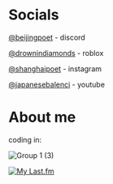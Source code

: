 # Socials
[@beijingpoet](https://discordapp.com/users/957499162033811487) - discord

[@drownindiamonds](https://www.roblox.com/users/4666088653/profile) - roblox

[@shanghaipoet](https://www.instagram.com/shanghaipoet/) - instagram

[@japanesebalenci](https://www.youtube.com/@beijingpoet) - youtube


# About me
coding in:




![Group 1 (3)](https://github.com/heistrunsyou/heistrunsyou/assets/154766120/54f1dab0-9d11-43b9-9c02-9a2a38a5abc2)

[![My Last.fm](https://lastfm-recently-played.vercel.app/api?user=shehatesheist)](https://www.last.fm/user/shehatesheist)
